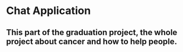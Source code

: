 # Chat Application
## This part of the graduation project, the whole project about cancer and how to help people.
